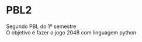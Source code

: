 # PBL2
<body>
  Segundo PBL do 1º semestre<br />
O objetivo é fazer o jogo 2048 com linguagem python
 </body>
